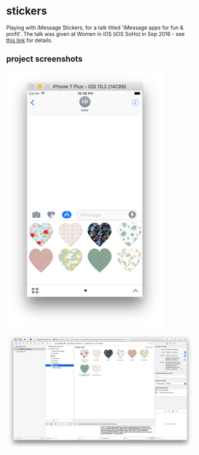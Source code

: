 # stickers
Playing with iMessage Stickers, for a talk titled 'iMessage apps for fun & profit'.
The talk was given at Women in iOS (iOS SoHo) in Sep 2016 - see [this link](https://www.meetup.com/iOSoho/events/233132048/) for details.

## project screenshots

![sticker pack](Screenshots/pack.png)

![sticker pack](Screenshots/xcode.png)


